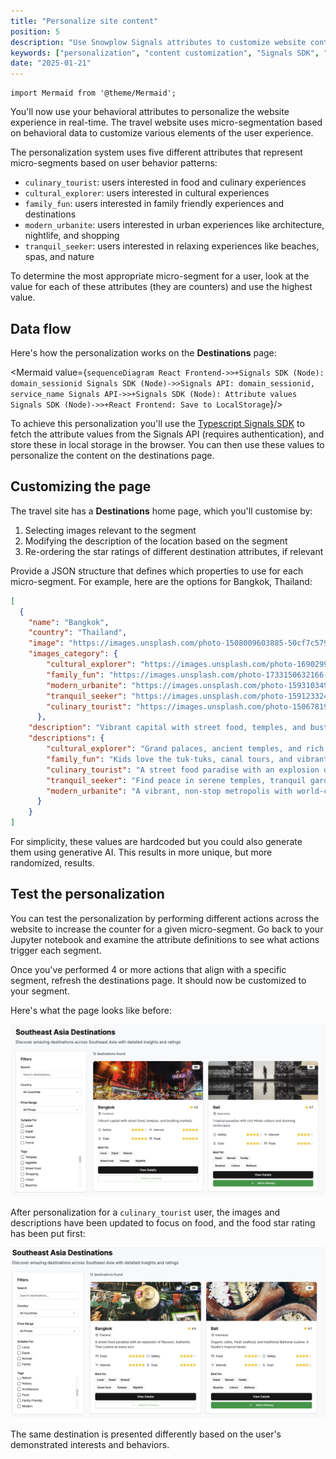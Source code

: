 ```yaml
---
title: "Personalize site content"
position: 5
description: "Use Snowplow Signals attributes to customize website content including images, descriptions, and layout based on user behavior."
keywords: ["personalization", "content customization", "Signals SDK", "user experience", "behavioral data"]
date: "2025-01-21"
---
```


```mdx-code-block
import Mermaid from '@theme/Mermaid';
```

You'll now use your behavioral attributes to personalize the website experience in real-time. The travel website uses micro-segmentation based on behavioral data to customize various elements of the user experience.

The personalization system uses five different attributes that represent micro-segments based on user behavior patterns:
* `culinary_tourist`: users interested in food and culinary experiences
* `cultural_explorer`: users interested in cultural experiences
* `family_fun`: users interested in family friendly experiences and destinations
* `modern_urbanite`: users interested in urban experiences like architecture, nightlife, and shopping
* `tranquil_seeker`: users interested in relaxing experiences like beaches, spas, and nature

To determine the most appropriate micro-segment for a user, look at the value for each of these attributes (they are counters) and use the highest value.

## Data flow

Here's how the personalization works on the **Destinations** page:

<Mermaid value={`
sequenceDiagram
    React Frontend->>+Signals SDK (Node): domain_sessionid
    Signals SDK (Node)->>Signals API: domain_sessionid, service_name
    Signals API->>+Signals SDK (Node): Attribute values
    Signals SDK (Node)->>+React Frontend: Save to LocalStorage
  `}/>

To achieve this personalization you'll use the [Typescript Signals SDK](https://github.com/snowplow-incubator/snowplow-signals-typescript-sdk) to fetch the attribute values from the Signals API (requires authentication), and store these in local storage in the browser. You can then use these values to personalize the content on the destinations page.

## Customizing the page

The travel site has a **Destinations** home page, which you'll customise by:
1. Selecting images relevant to the segment
2. Modifying the description of the location based on the segment
3. Re-ordering the star ratings of different destination attributes, if relevant

Provide a JSON structure that defines which properties to use for each micro-segment. For example, here are the options for Bangkok, Thailand:

```json
[
  {
    "name": "Bangkok",
    "country": "Thailand",
    "image": "https://images.unsplash.com/photo-1508009603885-50cf7c579365?q=80&w=1950&ixlib=rb-4.0.3&auto=format&fit=crop&w=800&q=80",
    "images_category": {
        "cultural_explorer": "https://images.unsplash.com/photo-1690299490301-2eb3865bee58?q=80&w=2069&auto=format&fit=crop&ixlib=rb-4.1.0&ixid=M3wxMjA3fDB8MHxwaG90by1wYWdlfHx8fGVufDB8fHx8fA%3D%3D",
        "family_fun": "https://images.unsplash.com/photo-1733150632166-8d8752da4ff6?q=80&w=2232&auto=format&fit=crop&ixlib=rb-4.1.0&ixid=M3wxMjA3fDB8MHxwaG90by1wYWdlfHx8fGVufDB8fHx8fA%3D%3D",
        "modern_urbanite": "https://images.unsplash.com/photo-1593103499244-6c882f0163cf?q=80&w=2070&auto=format&fit=crop&ixlib=rb-4.1.0&ixid=M3wxMjA3fDB8MHxwaG90by1wYWdlfHx8fGVufDB8fHx8fA%3D%3D",
        "tranquil_seeker": "https://images.unsplash.com/photo-1591233244269-d8c4bcbbf1dd?q=80&w=987&auto=format&fit=crop&ixlib=rb-4.1.0&ixid=M3wxMjA3fDB8MHxwaG90by1wYWdlfHx8fGVufDB8fHx8fA%3D%3D",
        "culinary_tourist": "https://images.unsplash.com/photo-1506781961370-37a89d6b3095?q=80&w=1674&auto=format&fit=crop&ixlib=rb-4.1.0&ixid=M3wxMjA3fDB8MHxwaG90by1wYWdlfHx8fGVufDB8fHx8fA%3D%3D"
      },
    "description": "Vibrant capital with street food, temples, and bustling markets",
    "descriptions": {
        "cultural_explorer": "Grand palaces, ancient temples, and rich history await. Discover the soul of Thailand's capital.",
        "family_fun": "Kids love the tuk-tuks, canal tours, and vibrant markets. A city of endless family adventures.",
        "culinary_tourist": "A street food paradise with an explosion of flavours. Authentic Thai cuisine at every turn.",
        "tranquil_seeker": "Find peace in serene temples, tranquil gardens, and riverside long-tail boat journeys.",
        "modern_urbanite": "A vibrant, non-stop metropolis with world-class nightlife, shopping, and cutting-edge art."
      }
    }
]
```

For simplicity, these values are hardcoded but you could also generate them using generative AI. This results in more unique, but more randomized, results.

## Test the personalization

You can test the personalization by performing different actions across the website to increase the counter for a given micro-segment. Go back to your Jupyter notebook and examine the attribute definitions to see what actions trigger each segment.

Once you've performed 4 or more actions that align with a specific segment, refresh the destinations page. It should now be customized to your segment.

Here's what the page looks like before:

![Before personalization](images/no-pers.jpg)

After personalization for a `culinary_tourist` user, the images and descriptions have been updated to focus on food, and the food star rating has been put first:

![After personalization (culinary tourist segment)](images/with-pers.jpg)

The same destination is presented differently based on the user's demonstrated interests and behaviors.
